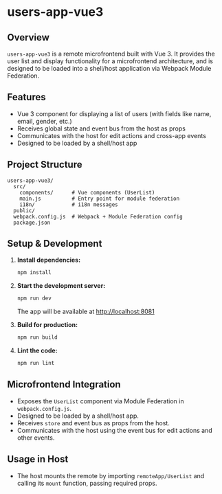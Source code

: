 # users-app-vue3

## Overview

`users-app-vue3` is a remote microfrontend built with Vue 3. It provides the user list and display functionality for a microfrontend architecture, and is designed to be loaded into a shell/host application via Webpack Module Federation.

## Features
- Vue 3 component for displaying a list of users (with fields like name, email, gender, etc.)
- Receives global state and event bus from the host as props
- Communicates with the host for edit actions and cross-app events
- Designed to be loaded by a shell/host app

## Project Structure
```
users-app-vue3/
  src/
    components/      # Vue components (UserList)
    main.js          # Entry point for module federation
    i18n/            # i18n messages
  public/
  webpack.config.js  # Webpack + Module Federation config
  package.json
```

## Setup & Development

1. **Install dependencies:**
   ```sh
   npm install
   ```

2. **Start the development server:**
   ```sh
   npm run dev
   ```
   The app will be available at [http://localhost:8081](http://localhost:8081)

3. **Build for production:**
   ```sh
   npm run build
   ```

4. **Lint the code:**
   ```sh
   npm run lint
   ```

## Microfrontend Integration
- Exposes the `UserList` component via Module Federation in `webpack.config.js`.
- Designed to be loaded by a shell/host app.
- Receives `store` and event bus as props from the host.
- Communicates with the host using the event bus for edit actions and other events.

## Usage in Host
- The host mounts the remote by importing `remoteApp/UserList` and calling its `mount` function, passing required props.
